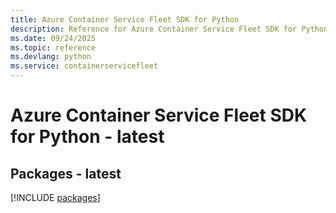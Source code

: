 ```yaml
---
title: Azure Container Service Fleet SDK for Python
description: Reference for Azure Container Service Fleet SDK for Python
ms.date: 09/24/2025
ms.topic: reference
ms.devlang: python
ms.service: containerservicefleet
---
```

# Azure Container Service Fleet SDK for Python - latest
## Packages - latest
[!INCLUDE [packages](container-service-fleet-index.md)]